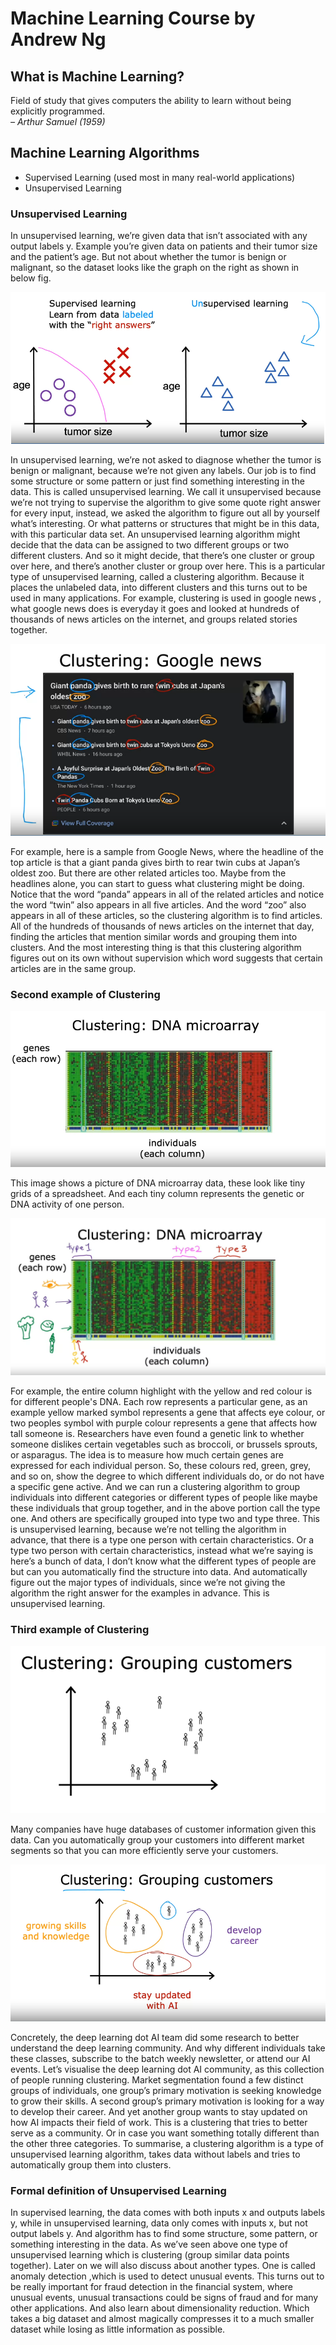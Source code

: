 # Machine Learning Course by Andrew Ng

## What is Machine Learning?

Field of study that gives computers the ability to learn without being explicitly programmed.  
*– Arthur Samuel (1959)*

## Machine Learning Algorithms

- Supervised Learning (used most in many real-world applications)
- Unsupervised Learning

### Unsupervised Learning

In unsupervised learning, we’re given data that isn’t associated with any output labels y. Example you’re given data on patients and their tumor size and the patient’s age. But not about whether the tumor is benign or malignant, so the dataset looks like the graph on the right as shown in below fig.

![Unsupervised Learning](unsupervised.png)

In unsupervised learning, we’re not asked to diagnose whether the tumor is benign or malignant, because we’re not given any labels. Our job is to find some structure or some pattern or just find something interesting in the data. This is called unsupervised learning. We call it unsupervised because we’re not trying to supervise the algorithm to give some quote right answer for every input, instead, we asked the algorithm to figure out all by yourself what’s interesting. Or what patterns or structures that might be in this data, with this particular data set. An unsupervised learning algorithm might decide that the data can be assigned to two different groups or two different clusters. And so it might decide, that there’s one cluster or group over here, and there’s another cluster or group over here. This is a particular type of unsupervised learning, called a clustering algorithm. Because it places the unlabeled data, into different clusters and this turns out to be used in many applications. For example, clustering is used in google news , what google news does is everyday it goes and looked at hundreds of thousands of news articles on the internet, and groups related stories together. 

![Clustering](clustering-1.png)

For example, here is a sample from Google News, where the headline of the top article is that a giant panda gives birth to rear twin cubs at Japan’s oldest zoo. But there are other related articles too. Maybe from the headlines alone, you can start to guess what clustering might be doing. Notice that the word “panda” appears in all of the related articles and notice the word “twin” also appears in all five articles. And the word “zoo” also appears in all of these articles, so the clustering algorithm is to find articles. All of the hundreds of thousands of news articles on the internet that day, finding the articles that mention similar words and grouping them into clusters. And the most interesting thing is that this clustering algorithm figures out on its own without supervision which word suggests that certain articles are in the same group.

### Second example of Clustering

![Clustering: DNA Microarray](DNA-microarray.png)

This image shows a picture of DNA microarray data, these look like tiny grids of a spreadsheet. And each tiny column represents the genetic or DNA activity of one person.

![Clustering: DNA Microarray with explanation](DNA-microarray-1.png)

For example, the entire column highlight with the yellow and red colour is for different people's DNA. Each row represents a particular gene, as an example yellow marked symbol represents a gene that affects eye colour, or two peoples symbol with purple colour represents a gene that affects how tall someone is. Researchers have even found a genetic link to whether someone dislikes certain vegetables such as broccoli, or brussels sprouts, or asparagus. The idea is to measure how much certain genes are expressed for each individual person. So, these colours red, green, grey, and so on, show the degree to which different individuals do, or do not have a specific gene active. And we can run a clustering algorithm to group individuals into different categories or different types of people like maybe these individuals that group together, and in the above portion call the type one. And others are specifically grouped into type two and type three. This is unsupervised learning, because we’re not telling the algorithm in advance, that there is a type one person with certain characteristics. Or a type two person with certain characteristics, instead what we’re saying is here’s a bunch of data, I don’t know what the different types of people are but can you automatically find the structure into data. And automatically figure out the major types of individuals, since we’re not giving the algorithm the right answer for the examples in advance.  This is unsupervised learning.

### Third example of Clustering

![Clusering: Grouping Customers](grouping-customers.png)

Many companies have huge databases of customer information given this data. Can you automatically group your customers into different market segments so that you can more efficiently serve your customers.

![Clustering: Grouping Customers: With explanation](grouping-customers-1.png)

Concretely, the deep learning dot AI team did some research to better understand the deep learning community. And why different individuals take these classes, subscribe to the batch weekly newsletter, or attend our AI events. Let’s visualise the deep learning dot AI community, as this collection of people running clustering. Market segmentation found a few distinct groups of individuals, one group’s primary motivation is seeking knowledge to grow their skills. A second group’s primary motivation is looking for a way to develop their career. And yet another group wants to stay updated on how AI impacts their field of work. This is a clustering that tries to better serve as a community. Or in case you want something totally different than the other three categories. To summarise, a clustering algorithm is a type of unsupervised learning algorithm, takes data without labels and tries to automatically group them into clusters.

### Formal definition of Unsupervised Learning

In supervised learning, the data comes with both inputs x and outputs labels y, while in unsupervised learning, data only comes with inputs x, but not output labels y. And algorithm has to find some structure, some pattern, or something interesting in the data. As we’ve seen above one type of unsupervised learning which is clustering (group similar data points together). Later on we will also discuss about another types. One is called anomaly detection ,which is used to detect unusual events. This turns out to be really important for fraud detection in the financial system, where unusual events, unusual transactions could be signs of fraud and for many other applications. And also learn about dimensionality reduction. Which takes a big dataset and almost magically compresses it to a much smaller dataset while losing as little information as possible.
